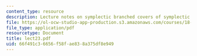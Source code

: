 ```yaml
---
content_type: resource
description: Lecture notes on symplectic branched covers of symplectic 4-manifolds.
file: https://ol-ocw-studio-app-production.s3.amazonaws.com/courses/18-966-geometry-of-manifolds-spring-2007/66f491c36656f58fae838a375df8e949_lect23.pdf
file_type: application/pdf
resourcetype: Document
title: lect23.pdf
uid: 66f491c3-6656-f58f-ae83-8a375df8e949
---
```

